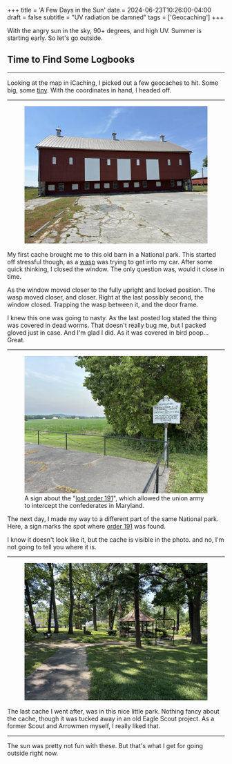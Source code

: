 +++
title = 'A Few Days in the Sun'
date = 2024-06-23T10:26:00-04:00
draft = false
subtitle = "UV radiation be damned"
tags = ['Geocaching']
+++

With the angry sun in the sky, 90+ degrees, and high UV. Summer is starting early. So let's go outside.

<h2>Time to Find Some Logbooks</h2>
<hr>

Looking at the map in iCaching, I picked out a few geocaches to hit. Some big, some [tiny](https://shop.geocaching.com/default/geocaching-supplies/cache-containers/bison-black-manga-nano-cache-container.html). With the coordinates in hand, I headed off.

<hr>
<figure>
	<img src="fig3.webp"/>
</figure>

My first cache brought me to this old barn in a National park. This started off stressful though, as a  [wasp](https://www.youtube.com/watch?v=EVCrmXW6-Pk) was trying to get into my car. After some quick thinking, I closed the window. The only question was, would it close in time.

As the window moved closer to the fully upright and locked position. The wasp moved closer, and closer. Right at the last possibly second, the window closed. Trapping the wasp between it, and the door frame.

I knew this one was going to nasty. As the last posted log stated the thing was covered in dead worms. That doesn't really bug me, but I packed gloved just in case. And I'm glad I did. As it was covered in bird poop... Great.

<hr>

<figure>
	<img src="fig4.webp"/>
	<figcaption>A sign about the "<a href="https://en.wikipedia.org/wiki/Special_Order_191">lost order 191</a>", which allowed the union army to intercept the confederates in Maryland.</figcaption>
</figure>

The next day, I made my way to a different part of the same National park. Here, a sign marks the spot where [order 191](https://en.wikipedia.org/wiki/Special_Order_191) was found.

I know it doesn't look like it, but the cache is visible in the photo. and no, I'm not going to tell you where it is.

<hr>

<figure>
	<img src="fig5.webp"/>
</figure>

The last cache I went after, was in this nice little park. Nothing fancy about the cache, though it was tucked away in an old Eagle Scout project. As a former Scout and Arrowmen myself, I really liked that.

<hr>

The sun was pretty not fun with these. But that's what I get for going outside right now.